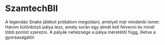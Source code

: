 # SzamtechBII

  A legendás Snake játékot próbálom megoldani, amelyet már mindenki ismer. Három különböző
pálya lesz, amely során egy almát kell felvenni és minél több pontot szerezni. A pályák
nehézsége a pálya méretétől függ, illetve a gyorsaságától.
